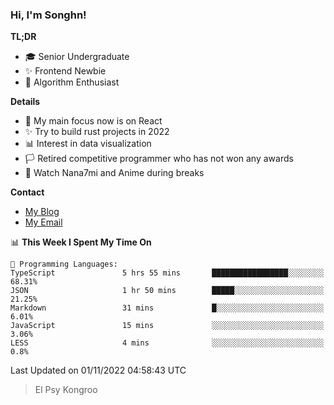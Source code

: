 ### Hi, I'm Songhn!

**TL;DR**

- 🎓 Senior Undergraduate
- ✨ Frontend Newbie
- 🎈 Algorithm Enthusiast

**Details**

- 🎯 My main focus now is on React
- ✨ Try to build rust projects in 2022
- 📊 Interest in data visualization
- 🏳️ Retired competitive programmer who has not won any awards
- 🍵 Watch Nana7mi and Anime during breaks

**Contact**
- [My Blog](https://blog.songhn.com)
- [My Email](mailto:songhn233@gmail.com)

<!--START_SECTION:waka-->
📊 **This Week I Spent My Time On** 

```text
💬 Programming Languages: 
TypeScript               5 hrs 55 mins       █████████████████░░░░░░░░   68.31% 
JSON                     1 hr 50 mins        █████░░░░░░░░░░░░░░░░░░░░   21.25% 
Markdown                 31 mins             █░░░░░░░░░░░░░░░░░░░░░░░░   6.01% 
JavaScript               15 mins             ░░░░░░░░░░░░░░░░░░░░░░░░░   3.06% 
LESS                     4 mins              ░░░░░░░░░░░░░░░░░░░░░░░░░   0.8%

```


 Last Updated on 01/11/2022 04:58:43 UTC
<!--END_SECTION:waka-->

> El Psy Kongroo
